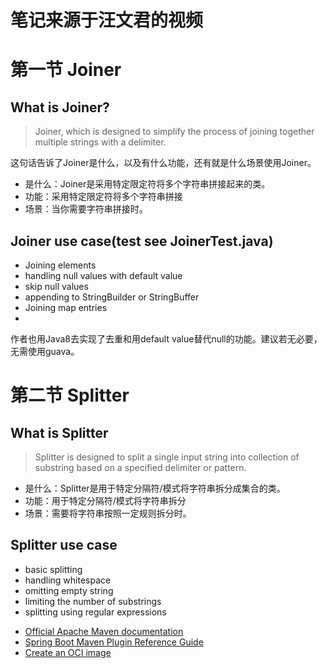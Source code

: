 # 笔记来源于汪文君的视频

# 第一节 Joiner

## What is Joiner?
> Joiner, which is designed to simplify the process of joining together multiple strings with a delimiter.

这句话告诉了Joiner是什么，以及有什么功能，还有就是什么场景使用Joiner。
- 是什么：Joiner是采用特定限定符将多个字符串拼接起来的类。
- 功能：采用特定限定符将多个字符串拼接
- 场景：当你需要字符串拼接时。

## Joiner use case(test see JoinerTest.java)
- Joining elements
- handling null values with default value
- skip null values
- appending to StringBuilder or StringBuffer
- Joining map entries
- 
作者也用Java8去实现了去重和用default value替代null的功能。建议若无必要，无需使用guava。

# 第二节 Splitter
## What is Splitter
> Splitter is designed to split a single input string into collection of substring based on a specified delimiter or pattern.

- 是什么：Splitter是用于特定分隔符/模式将字符串拆分成集合的类。
- 功能：用于特定分隔符/模式将字符串拆分
- 场景：需要将字符串按照一定规则拆分时。
## Splitter use case
- basic splitting
- handling whitespace
- omitting empty string
- limiting the number of substrings
- splitting using regular expressions

* [Official Apache Maven documentation](https://maven.apache.org/guides/index.html)
* [Spring Boot Maven Plugin Reference Guide](https://docs.spring.io/spring-boot/docs/3.2.0/maven-plugin/reference/html/)
* [Create an OCI image](https://docs.spring.io/spring-boot/docs/3.2.0/maven-plugin/reference/html/#build-image)

